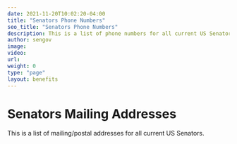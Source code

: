 ```yaml
---
date: 2021-11-20T10:02:20-04:00
title: "Senators Phone Numbers"
seo_title: "Senators Phone Numbers"
description: This is a list of phone numbers for all current US Senators.
author: sengov
image:
video:
url:
weight: 0
type: "page"
layout: benefits
--- 
```

# Senators Mailing Addresses
This is a list of mailing/postal addresses for all current US Senators.